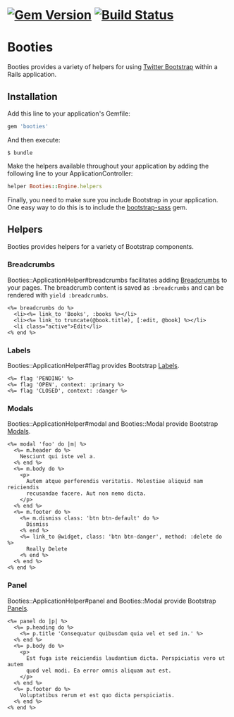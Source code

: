 # [![Gem Version](https://badge.fury.io/rb/booties.svg)](http://badge.fury.io/rb/booties) [![Build Status](https://travis-ci.org/jparker/booties.svg?branch=master)](https://travis-ci.org/jparker/booties)

# Booties

Booties provides a variety of helpers for using [Twitter
Bootstrap](http://getbootstrap.com/) within a Rails application.

## Installation

Add this line to your application's Gemfile:

```ruby
gem 'booties'
```

And then execute:

    $ bundle

Make the helpers available throughout your application by adding the following
line to your ApplicationController:

```ruby
helper Booties::Engine.helpers
```

Finally, you need to make sure you include Bootstrap in your application. One
easy way to do this is to include the
[bootstrap-sass](https://github.com/twbs/bootstrap-sass) gem.

## Helpers

Booties provides helpers for a variety of Bootstrap components.

### Breadcrumbs

Booties::ApplicationHelper#breadcrumbs facilitates adding
[Breadcrumbs](http://getbootstrap.com/components/#breadcrumbs) to your pages.
The breadcrumb content is saved as `:breadcrumbs` and can be rendered with
`yield :breadcrumbs`.

```erb
<%= breadcrumbs do %>
  <li><%= link_to 'Books', :books %></li>
  <li><%= link_to truncate(@book.title), [:edit, @book] %></li>
  <li class="active">Edit</li>
<% end %>
```

### Labels

Booties::ApplicationHelper#flag provides Bootstrap
[Labels](http://getbootstrap.com/components/#labels).

```erb
<%= flag 'PENDING' %>
<%= flag 'OPEN', context: :primary %>
<%= flag 'CLOSED', context: :danger %>
```

### Modals

Booties::ApplicationHelper#modal and Booties::Modal provide Bootstrap
[Modals](http://getbootstrap.com/javascript/#modals).

```erb
<%= modal 'foo' do |m| %>
  <%= m.header do %>
    Nesciunt qui iste vel a.
  <% end %>
  <%= m.body do %>
    <p>
      Autem atque perferendis veritatis. Molestiae aliquid nam reiciendis
      recusandae facere. Aut non nemo dicta.
    </p>
  <% end %>
  <%= m.footer do %>
    <%= m.dismiss class: 'btn btn-default' do %>
      Dismiss
    <% end %>
    <%= link_to @widget, class: 'btn btn-danger', method: :delete do %>
      Really Delete
    <% end %>
  <% end %>
<% end %>
```
### Panel

Booties::ApplicationHelper#panel and Booties::Modal provide Bootstrap
[Panels](http://getbootstrap.com/components/#panels).

```erb
<%= panel do |p| %>
  <%= p.heading do %>
    <%= p.title 'Consequatur quibusdam quia vel et sed in.' %>
  <% end %>
  <%= p.body do %>
    <p>
      Est fuga iste reiciendis laudantium dicta. Perspiciatis vero ut autem
      quod vel modi. Ea error omnis aliquam aut est.
    </p>
  <% end %>
  <%= p.footer do %>
    Voluptatibus rerum et est quo dicta perspiciatis.
  <% end %>
<% end %>
```
